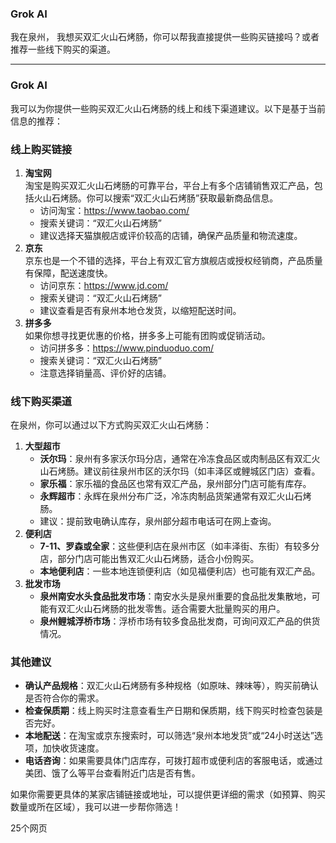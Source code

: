 ### Grok AI

<div class="thinking-container"></div><div class="response-content-markdown [&amp;_a]:text-current [&amp;_a:hover]:text-primary [&amp;_a:hover]:decoration-primary [&amp;_a]:underline [&amp;_a]:decoration-primary/30 [&amp;_a]:underline-offset-2 [&amp;_h2:first-child]:mt-0 [&amp;_h3:first-child]:mt-0 [&amp;_h4:first-child]:mt-0"><p dir="auto" class="break-words" style="white-space: pre-wrap;">我在泉州， 我想买双汇火山石烤肠，你可以帮我直接提供一些购买链接吗？或者推荐一些线下购买的渠道。</p></div><section class="inline-media-container flex flex-col gap-1"></section>

---

### Grok AI

<div class="thinking-container"></div><div class="response-content-markdown [&amp;_a]:text-current [&amp;_a:hover]:text-primary [&amp;_a:hover]:decoration-primary [&amp;_a]:underline [&amp;_a]:decoration-primary/30 [&amp;_a]:underline-offset-2 [&amp;_h2:first-child]:mt-0 [&amp;_h3:first-child]:mt-0 [&amp;_h4:first-child]:mt-0"><p dir="auto" class="break-words" style="white-space: pre-wrap;">我可以为你提供一些购买双汇火山石烤肠的线上和线下渠道建议。以下是基于当前信息的推荐：</p>
<h3 dir="auto" class="">线上购买链接</h3>
<ol dir="auto" class="marker:text-secondary">
<li class="break-words"><strong>淘宝网</strong><br>
淘宝是购买双汇火山石烤肠的可靠平台，平台上有多个店铺销售双汇产品，包括火山石烤肠。你可以搜索“双汇火山石烤肠”获取最新商品信息。
<ul dir="auto" class="marker:text-secondary">
<li class="break-words">访问淘宝：<a href="https://www.taobao.com/" target="_blank" rel="noopener noreferrer">https://www.taobao.com/</a></li>
<li class="break-words">搜索关键词：“双汇火山石烤肠”</li>
<li class="break-words">建议选择天猫旗舰店或评价较高的店铺，确保产品质量和物流速度。  <a href="https://www.taobao.com/list/item/615795960046.htm" target="_blank" rel="noopener noreferrer" class="web-search-result-chip focus:outline-none focus-visible:outline-none focus-visible:bg:input rounded-md ml-1 mr-0.5" data-state="closed"><div class="inline-flex align-text-bottom items-center justify-center select-none my-0 rounded-md bg-important border border-card-border opacity-60 grayscale hover:filter-none hover:opacity-100 transition-opacity"><img class="size-[18px] m-0 rounded-md" alt="" src="https://imgs.search.brave.com/s2xNI9X_G9IFHF03fnm9ie6vmYn67B0deRaDswTmk4U/rs:fit:64:0:0:0/g:ce/aHR0cDovL2Zhdmlj/b25zLnNlYXJjaC5i/cmF2ZS5jb20vaWNv/bnMvODVhZGRmYjRm/ZTBjMTVkNTA1NDlh/MTkyNTJmNzA4MGFi/YzczNTdkNTgyZmMy/NDJiNTlmNTQ1YWJl/MDc4MTEyZC93d3cu/dGFvYmFvLmNvbS8"></div></a></li>
</ul>
</li>
<li class="break-words"><strong>京东</strong><br>
京东也是一个不错的选择，平台上有双汇官方旗舰店或授权经销商，产品质量有保障，配送速度快。
<ul dir="auto" class="marker:text-secondary">
<li class="break-words">访问京东：<a href="https://www.jd.com/" target="_blank" rel="noopener noreferrer">https://www.jd.com/</a></li>
<li class="break-words">搜索关键词：“双汇火山石烤肠”</li>
<li class="break-words">建议查看是否有泉州本地仓发货，以缩短配送时间。</li>
</ul>
</li>
<li class="break-words"><strong>拼多多</strong><br>
如果你想寻找更优惠的价格，拼多多上可能有团购或促销活动。
<ul dir="auto" class="marker:text-secondary">
<li class="break-words">访问拼多多：<a href="https://www.pinduoduo.com/" target="_blank" rel="noopener noreferrer">https://www.pinduoduo.com/</a></li>
<li class="break-words">搜索关键词：“双汇火山石烤肠”</li>
<li class="break-words">注意选择销量高、评价好的店铺。</li>
</ul>
</li>
</ol>
<h3 dir="auto" class="">线下购买渠道</h3>
<p dir="auto" class="break-words" style="white-space: pre-wrap;">在泉州，你可以通过以下方式购买双汇火山石烤肠：</p>
<ol dir="auto" class="marker:text-secondary">
<li class="break-words"><strong>大型超市</strong>
<ul dir="auto" class="marker:text-secondary">
<li class="break-words"><strong>沃尔玛</strong>：泉州有多家沃尔玛分店，通常在冷冻食品区或肉制品区有双汇火山石烤肠。建议前往泉州市区的沃尔玛（如丰泽区或鲤城区门店）查看。</li>
<li class="break-words"><strong>家乐福</strong>：家乐福的食品区也常有双汇产品，泉州部分门店可能有库存。</li>
<li class="break-words"><strong>永辉超市</strong>：永辉在泉州分布广泛，冷冻肉制品货架通常有双汇火山石烤肠。</li>
<li class="break-words">建议：提前致电确认库存，泉州部分超市电话可在网上查询。</li>
</ul>
</li>
<li class="break-words"><strong>便利店</strong>
<ul dir="auto" class="marker:text-secondary">
<li class="break-words"><strong>7-11、罗森或全家</strong>：这些便利店在泉州市区（如丰泽街、东街）有较多分店，部分门店可能出售双汇火山石烤肠，适合小份购买。</li>
<li class="break-words"><strong>本地便利店</strong>：一些本地连锁便利店（如见福便利店）也可能有双汇产品。</li>
</ul>
</li>
<li class="break-words"><strong>批发市场</strong>
<ul dir="auto" class="marker:text-secondary">
<li class="break-words"><strong>泉州南安水头食品批发市场</strong>：南安水头是泉州重要的食品批发集散地，可能有双汇火山石烤肠的批发零售。适合需要大批量购买的用户。</li>
<li class="break-words"><strong>泉州鲤城浮桥市场</strong>：浮桥市场有较多食品批发商，可询问双汇产品的供货情况。</li>
</ul>
</li>
</ol>
<h3 dir="auto" class="">其他建议</h3>
<ul dir="auto" class="marker:text-secondary">
<li class="break-words"><strong>确认产品规格</strong>：双汇火山石烤肠有多种规格（如原味、辣味等），购买前确认是否符合你的需求。</li>
<li class="break-words"><strong>检查保质期</strong>：线上购买时注意查看生产日期和保质期，线下购买时检查包装是否完好。</li>
<li class="break-words"><strong>本地配送</strong>：在淘宝或京东搜索时，可以筛选“泉州本地发货”或“24小时送达”选项，加快收货速度。</li>
<li class="break-words"><strong>电话咨询</strong>：如果需要具体门店库存，可拨打超市或便利店的客服电话，或通过美团、饿了么等平台查看附近门店是否有售。</li>
</ul>
<p dir="auto" class="break-words" style="white-space: pre-wrap;">如果你需要更具体的某家店铺链接或地址，可以提供更详细的需求（如预算、购买数量或所在区域），我可以进一步帮你筛选！</p></div><section class="inline-media-container flex flex-col gap-1"></section><div class="flex gap-2 mt-4"><div class="search-results flex -ml-1 text-sm gap-2 mb-1"><div class="flex flex-row items-center pr-4 py-1 rounded-full cursor-pointer bg-foreground border border-card-border hover:bg-card-hover hover:border-card-border-focus"><div style="z-index: 3;"><div class="align-text-bottom items-center justify-center select-none transition my-0 rounded-md opacity-100 ml-1.5 flex bg-popover overflow-hidden border border-background z-3"><img class="size-[18px] m-0 rounded-md" alt="" src="https://imgs.search.brave.com/UyTvmj4NSNbxAoJTMOPpQM4TIptp42L9V3wg1iVtVug/rs:fit:64:0:0:0/g:ce/aHR0cDovL2Zhdmlj/b25zLnNlYXJjaC5i/cmF2ZS5jb20vaWNv/bnMvZGNkNGFlNTA0/YzQ3MzMxOTBhMDZk/YTUyYWFkYmY2YmEz/ODRlYzEyYjk5OTBh/NTUxNTg0ODJmMGZi/YTEzMGQ0OC93d3cu/Z292LmNuLw"></div></div><div style="z-index: 2;"><div class="align-text-bottom items-center justify-center select-none transition my-0 rounded-md opacity-100 flex bg-popover overflow-hidden border border-background z-2 -ml-2"><img class="size-[18px] m-0 rounded-md" alt="" src="https://imgs.search.brave.com/UyTvmj4NSNbxAoJTMOPpQM4TIptp42L9V3wg1iVtVug/rs:fit:64:0:0:0/g:ce/aHR0cDovL2Zhdmlj/b25zLnNlYXJjaC5i/cmF2ZS5jb20vaWNv/bnMvZGNkNGFlNTA0/YzQ3MzMxOTBhMDZk/YTUyYWFkYmY2YmEz/ODRlYzEyYjk5OTBh/NTUxNTg0ODJmMGZi/YTEzMGQ0OC93d3cu/Z292LmNuLw"></div></div><div style="z-index: 1;"><div class="align-text-bottom items-center justify-center select-none transition my-0 rounded-md opacity-100 flex bg-popover overflow-hidden border border-background z-1 -ml-2"><img class="size-[18px] m-0 rounded-md" alt="" src="https://imgs.search.brave.com/Yi_dQn5zLP63uN4aO55P49hle5JdrW8NhugyMr9fNT0/rs:fit:64:0:0:0/g:ce/aHR0cDovL2Zhdmlj/b25zLnNlYXJjaC5i/cmF2ZS5jb20vaWNv/bnMvOWVmOGIzNDY2/MDdkNGRiNzg5OGJk/OWQxZDZkM2NhNjE2/MDU5MzA4NmExM2U4/ZmE2OWViZDY2ZmE1/ZTRhYTdhNC9tLjUx/dGlhbmdvdS5jb20v"></div></div><div class="truncate ml-2">25个网页</div></div></div></div>

